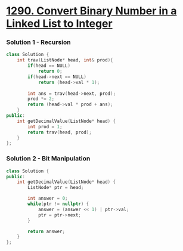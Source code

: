 # [1290. Convert Binary Number in a Linked List to Integer](https://leetcode.com/problems/convert-binary-number-in-a-linked-list-to-integer/)

### Solution 1 - Recursion
```c++
class Solution {
    int trav(ListNode* head, int& prod){
        if(head == NULL)
            return 0;
        if(head->next == NULL)
            return (head->val * 1);
        
        int ans = trav(head->next, prod);
        prod *= 2;
        return (head->val * prod + ans);
    }
public:
    int getDecimalValue(ListNode* head) {
        int prod = 1;
        return trav(head, prod);
    }
};
```

### Solution 2 - Bit Manipulation
```c++
class Solution {
public:
    int getDecimalValue(ListNode* head) {
        ListNode* ptr = head;

        int answer = 0;
        while(ptr != nullptr) {
            answer = (answer << 1) | ptr->val;
            ptr = ptr->next;
        }

        return answer;
    }
};
```